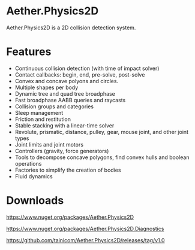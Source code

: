 # Aether.Physics2D

Aether.Physics2D is a 2D collision detection system.

# Features

- Continuous collision detection (with time of impact solver)
- Contact callbacks: begin, end, pre-solve, post-solve
- Convex and concave polyons and circles.
- Multiple shapes per body
- Dynamic tree and quad tree broadphase
- Fast broadphase AABB queries and raycasts
- Collision groups and categories
- Sleep management
- Friction and restitution
- Stable stacking with a linear-time solver
- Revolute, prismatic, distance, pulley, gear, mouse joint, and other joint types
- Joint limits and joint motors
- Controllers (gravity, force generators)
- Tools to decompose concave polygons, find convex hulls and boolean operations
- Factories to simplify the creation of bodies
- Fluid dynamics

# Downloads

https://www.nuget.org/packages/Aether.Physics2D

https://www.nuget.org/packages/Aether.Physics2D.Diagnostics

https://github.com/tainicom/Aether.Physics2D/releases/tag/v1.0
